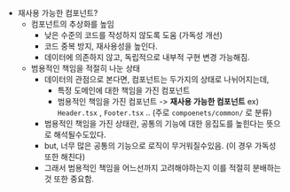 - 재사용 가능한 컴포넌트?
	- 컴포넌트의 추상화를 높임
		- 낮은 수준의 코드를 작성하지 않도록 도움 (가독성 개선)
		- 코드 중복 방지, 재사용성을 높인다.
		- 데이터에 의존하지 않고, 독립적으로 내부적 구현 변경 가능해짐.
	- 범용적인 책임을 적절히 나눈 상태
		- 데이터의 관점으로 본다면, 컴포넌트는 두가지의 상태로 나뉘어지는데,
			- 특정 도메인에 대한 책임을 가진 컴포넌트
			- 범용적인 책임을 가진 컴포넌트 -> **재사용 가능한 컴포넌트**
			  ex) `Header.tsx` , `Footer.tsx` .. (주로 `compoenets/common/` 로 분류)
		- 범용적인 책임을 가진 상태란, 공통의 기능에 대한 응집도를 높힌다는 뜻으로 해석될수도있다.  
		- but, 너무 많은 공통의 기능으로 로직이 무거워질수있음. (이 경우 가독성 또한 해친다)
		- 그래서 범용적인 책임을 어느선까지 고려해야하는지 이를 적절히 분배하는것 또한 중요함.